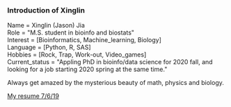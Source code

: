 ### Introduction of Xinglin
Name = Xinglin (Jason) Jia <br>
Role = "M.S. student in bioinfo and biostats" <br>
Interest = [Bioinformatics, Machine_learning, Biology] <br>
Language = [Python, R, SAS] <br>
Hobbies = [Rock, Trap, Work-out, Video_games] <br>
Current_status = "Appling PhD in bioinfo/data science for 2020 fall,
                  and looking for a job starting 2020 spring at the same time." <br>



Always get amazed by the mysterious beauty of math, physics and biology.       


[My resume 7/6/19](jiatuya/Self_Introduction/Xinglin_Jason_Jia_resume_7_26_19.pdf)
